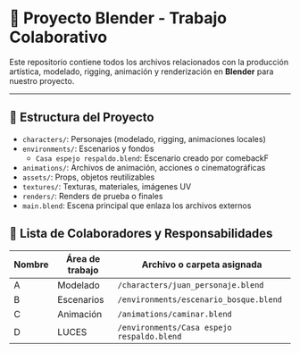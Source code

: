 # 🎨 Proyecto Blender - Trabajo Colaborativo

Este repositorio contiene todos los archivos relacionados con la producción artística, modelado, rigging, animación y renderización en **Blender** para nuestro proyecto.

---

## 📁 Estructura del Proyecto



- `characters/`: Personajes (modelado, rigging, animaciones locales)
- `environments/`: Escenarios y fondos  
  - `Casa espejo respaldo.blend`: Escenario creado por comebackF
- `animations/`: Archivos de animación, acciones o cinematográficas
- `assets/`: Props, objetos reutilizables
- `textures/`: Texturas, materiales, imágenes UV
- `renders/`: Renders de prueba o finales
- `main.blend`: Escena principal que enlaza los archivos externos


## 👥 Lista de Colaboradores y Responsabilidades

| Nombre       | Área de trabajo | Archivo o carpeta asignada                  |
|--------------|------------------|---------------------------------------------|
| A         | Modelado         | `/characters/juan_personaje.blend`          |
| B         | Escenarios       | `/environments/escenario_bosque.blend`      |
| C         | Animación        | `/animations/caminar.blend`                 |
| D         | LUCES       | `/environments/Casa espejo respaldo.blend`  |

